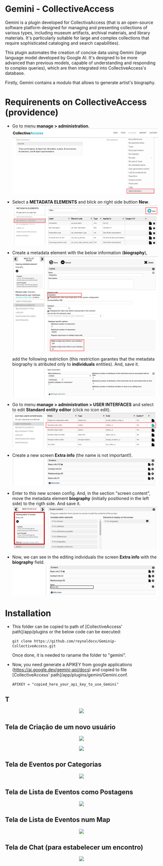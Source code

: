 # Gemini - CollectiveAccess

Gemini is a plugin developed for CollectivaAccess (that is an open-source software platform designed for 
managing and presenting collections of various types, including museum artifacts, archival materials, and library materials. 
It's particularly suitable for large and complex collections that require sophisticated cataloging and search capabilities).

This plugin automates the creation of concise data using Gemini (large language model developed by Google AI. 
It's designed to be more advanced than previous models, capable of understanding and responding to complex queries), 
which are then integrated into CollectiveAccess's database. 

Firstly, Gemini contains a modulo that allows to generate artist's biography. 

# Requirenents on CollectiveAccess (providence)

  - Go to menu **manage > administration**.
    ![](imgs/collectiveaccess-image01.png)

  - Select a **METADATA ELEMENTS** and blick on right side buttion **New**.
    ![](imgs/collectiveaccess-image01_.png)  
  - Create a metadata element with the below information (**biography**), 
    ![](imgs/collectiveaccess-image02.png)
    
    add the following restriction (this restriction garantes that the metadata biography is atributed only to **individuals** entities). And, save it. 
    ![](imgs/collectiveaccess-image03.png)  

  - Go to menu **manage > administration > USER INTERFACES** and select to edit **Standard entity editor** (click no icon edit).
    ![](imgs/collectiveaccess-image04.png)

  - Create a new screen **Extra info** (the name is not important!).    
    ![](imgs/collectiveaccess-image05.png)

  - Enter to this new screen config. And, in the section "screen content", move the metadata element **biography** (initially positioned in the left side) to the rigth side.
    And save it.
    ![](imgs/collectiveaccess-image06.png)

  - Now, we can see in the editing individuals the screen **Extra info** with the **biography** field.
    ![](imgs/collectiveaccess-image07.png)

# Installation

  - This folder can be copied to path of [CollectiveAccess' path]/app/plugins or the below code can be executed:
    ```
    git clone https://github.com/reynaldocv/Geminip-CollectiveAccess.git
    ```
    Once done, it is needed to raname the folder to "gemini". 
  
  - Now, you need generate a APIKEY from google applications (https://ai.google.dev/gemini-api/docs) and copied to file [CollectiveAccess' path]/app/plugins/gemini/Gemini.conf.

    ```
    APIKEY = "copied_here_your_api_key_to_use_Gemini" 
    ```
## T

<p align="center">
  <img src="img/vamos-usuarionuevo.png">       
</p>

## Tela de Criação de um novo usuário

<p align="center">
  <img src="img/vamos.usuarionuevo.png">       
</p>

<p align="center">
  <img src="img/vamos-hobbies.png">       
</p>

## Tela de Eventos por Categorias


<p align="center">
  <img src="img/vamos-categorias.png">       
</p>

## Tela de Lista de Eventos como Postagens

<p align="center">
  <img src="img/vamos-eventos.png">       
</p>


## Tela de Lista de Eventos num Map

<p align="center">
  <img src="img/vamos-maps.png">       
</p>


## Tela de Chat (para estabelecer um encontro)

<p align="center">
  <img src="img/vamos-chat.png">       
</p>

